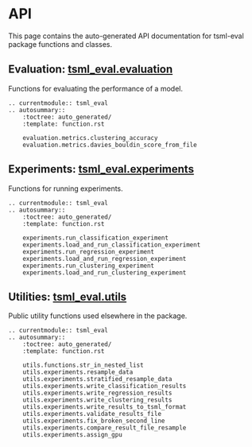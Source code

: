 # API

This page contains the auto-generated API documentation for tsml-eval package functions
and classes.

## Evaluation: [tsml_eval.evaluation](https://github.com/time-series-machine-learning/tsml-eval/tree/main/tsml_eval/evaluation)

Functions for evaluating the performance of a model.

```{eval-rst}
.. currentmodule:: tsml_eval
.. autosummary::
    :toctree: auto_generated/
    :template: function.rst

    evaluation.metrics.clustering_accuracy
    evaluation.metrics.davies_bouldin_score_from_file
```

## Experiments: [tsml_eval.experiments](https://github.com/time-series-machine-learning/tsml-eval/tree/main/tsml_eval/experiments)

Functions for running experiments.

```{eval-rst}
.. currentmodule:: tsml_eval
.. autosummary::
    :toctree: auto_generated/
    :template: function.rst

    experiments.run_classification_experiment
    experiments.load_and_run_classification_experiment
    experiments.run_regression_experiment
    experiments.load_and_run_regression_experiment
    experiments.run_clustering_experiment
    experiments.load_and_run_clustering_experiment
```

## Utilities: [tsml_eval.utils](https://github.com/time-series-machine-learning/tsml-eval/tree/main/tsml_eval/utils)

Public utility functions used elsewhere in the package.

```{eval-rst}
.. currentmodule:: tsml_eval
.. autosummary::
    :toctree: auto_generated/
    :template: function.rst

    utils.functions.str_in_nested_list
    utils.experiments.resample_data
    utils.experiments.stratified_resample_data
    utils.experiments.write_classification_results
    utils.experiments.write_regression_results
    utils.experiments.write_clustering_results
    utils.experiments.write_results_to_tsml_format
    utils.experiments.validate_results_file
    utils.experiments.fix_broken_second_line
    utils.experiments.compare_result_file_resample
    utils.experiments.assign_gpu
```

